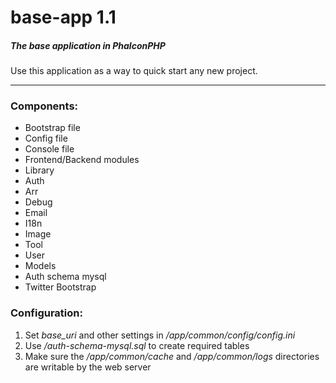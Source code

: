 # base-app 1.1

##### The base application in PhalconPHP
Use this application as a way to quick start any new project.
***
### Components:
* Bootstrap file
* Config file
* Console file
* Frontend/Backend modules
* Library
 * Auth
 * Arr
 * Debug
 * Email
 * I18n
 * Image
 * Tool
* User
 * Models
 * Auth schema mysql
* Twitter Bootstrap

### Configuration:
1. Set *base_uri* and other settings in */app/common/config/config.ini*
2. Use */auth-schema-mysql.sql* to create required tables
3. Make sure the */app/common/cache* and */app/common/logs* directories are writable by the web server
